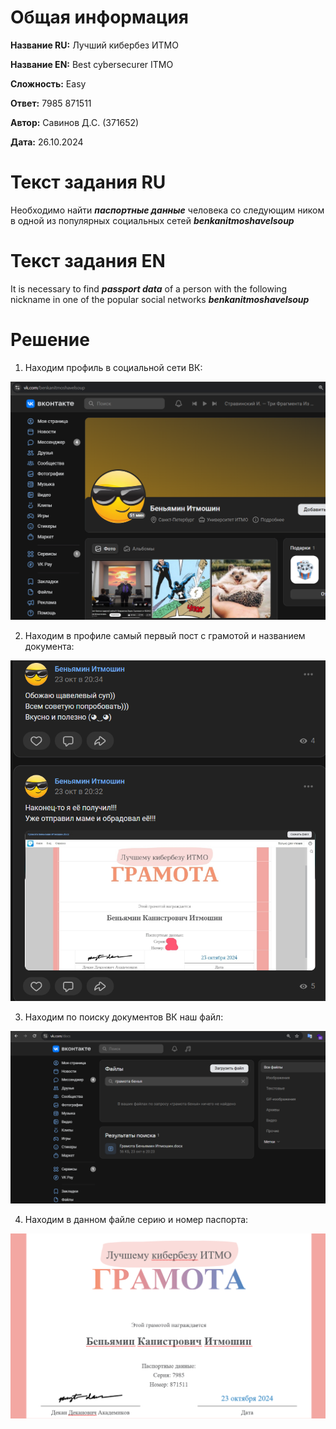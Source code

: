 # Общая информация

**Название RU:** Лучший кибербез ИТМО

**Название EN:** Best cybersecurer ITMO

**Сложность:** Easy

**Ответ:** 7985 871511

**Автор:** Савинов Д.С. (371652)

**Дата:** 26.10.2024

# Текст задания RU
Необходимо найти ***паспортные данные*** человека со следующим ником в одной из популярных социальных сетей ***benkanitmoshavelsoup***

# Текст задания EN
It is necessary to find ***passport data*** of a person with the following nickname in one of the popular social networks ***benkanitmoshavelsoup***

# Решение
1) Находим профиль в социальной сети ВК:

 ![..](https://github.com/DudeDKrisu/lab1/blob/main/1.png)

2) Находим в профиле самый первый пост с грамотой и названием документа:

![..](https://github.com/DudeDKrisu/lab1/blob/main/2.png)

3) Находим по поиску документов ВК наш файл:

![..](https://github.com/DudeDKrisu/lab1/blob/main/3.png)

4) Находим в данном файле серию и номер паспорта:

![..](https://github.com/DudeDKrisu/lab1/blob/main/4.png)
